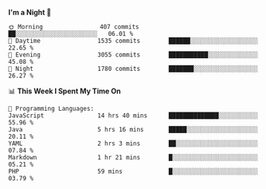 <!--START_SECTION:waka-->
**I'm a Night 🦉** 

```text
🌞 Morning                407 commits         ██░░░░░░░░░░░░░░░░░░░░░░░   06.01 % 
🌆 Daytime                1535 commits        ██████░░░░░░░░░░░░░░░░░░░   22.65 % 
🌃 Evening                3055 commits        ███████████░░░░░░░░░░░░░░   45.08 % 
🌙 Night                  1780 commits        ███████░░░░░░░░░░░░░░░░░░   26.27 % 
```


📊 **This Week I Spent My Time On** 

```text
💬 Programming Languages: 
JavaScript               14 hrs 40 mins      ██████████████░░░░░░░░░░░   55.96 % 
Java                     5 hrs 16 mins       █████░░░░░░░░░░░░░░░░░░░░   20.11 % 
YAML                     2 hrs 3 mins        ██░░░░░░░░░░░░░░░░░░░░░░░   07.84 % 
Markdown                 1 hr 21 mins        █░░░░░░░░░░░░░░░░░░░░░░░░   05.21 % 
PHP                      59 mins             █░░░░░░░░░░░░░░░░░░░░░░░░   03.79 % 
```


<!--END_SECTION:waka-->
